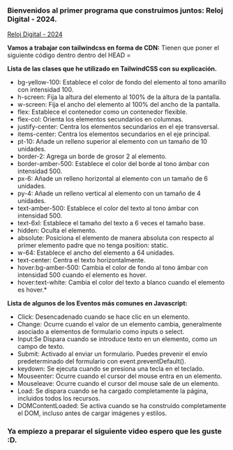 ### Bienvenidos al primer programa que construimos juntos: Reloj Digital - 2024.

[Reloj Digital - 2024](https://www.youtube.com/watch?v=RfRFl_pZzi8&t=1802s)



**Vamos a trabajar con tailwindcss en forma de CDN:**
Tienen que poner el siguiente código dentro dentro del HEAD = <script src="https://cdn.tailwindcss.com"></script> 



**Lista de las clases que he utilizado en TailwindCSS con su explicación.**
- bg-yellow-100: Establece el color de fondo del elemento al tono amarillo con intensidad 100.
- h-screen: Fija la altura del elemento al 100% de la altura de la pantalla.
- w-screen: Fija el ancho del elemento al 100% del ancho de la pantalla.
- flex: Establece el contenedor como un contenedor flexible.
- flex-col: Orienta los elementos secundarios en columnas.
- justify-center: Centra los elementos secundarios en el eje transversal.
- items-center: Centra los elementos secundarios en el eje principal.
- pt-10: Añade un relleno superior al elemento con un tamaño de 10 unidades.
- border-2: Agrega un borde de grosor 2 al elemento.
- border-amber-500: Establece el color del borde al tono ámbar con intensidad 500.
- px-6: Añade un relleno horizontal al elemento con un tamaño de 6 unidades.
- py-4: Añade un relleno vertical al elemento con un tamaño de 4 unidades.
- text-amber-500: Establece el color del texto al tono ámbar con intensidad 500.
- text-6xl: Establece el tamaño del texto a 6 veces el tamaño base.
- hidden: Oculta el elemento.
- absolute: Posiciona el elemento de manera absoluta con respecto al primer elemento padre que no tenga position: static.
- w-64: Establece el ancho del elemento a 64 unidades.
- text-center: Centra el texto horizontalmente.
- hover:bg-amber-500: Cambia el color de fondo al tono ámbar con intensidad 500 cuando el elemento es hover.
- hover:text-white: Cambia el color del texto a blanco cuando el elemento es hover.*




**Lista de algunos de los Eventos más comunes en Javascript:**
- Click: Desencadenado cuando se hace clic en un elemento.
- Change: Ocurre cuando el valor de un elemento cambia, generalmente asociado a elementos de formulario como inputs o select.
- Input:Se Dispara cuando se introduce texto en un elemento, como un campo de texto.
- Submit: Activado al enviar un formulario. Puedes prevenir el envío predeterminado del formulario con event.preventDefault().
- keydown: Se ejecuta cuando se presiona una tecla en el teclado.
- Mouseenter: Ocurre cuando el cursor del mouse entra en un elemento.
- Mouseleave: Ocurre cuando el cursor del mouse sale de un elemento.
- Load: Se dispara cuando se ha cargado completamente la página, incluidos todos los recursos.
- DOMContentLoaded: Se activa cuando se ha construido completamente el DOM, incluso antes de cargar imágenes y estilos.

### Ya empiezo a preparar el siguiente video espero que les guste :D.
